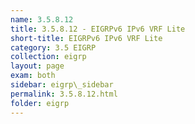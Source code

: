 ```yaml
---
name: 3.5.8.12
title: 3.5.8.12 - EIGRPv6 IPv6 VRF Lite
short-title: EIGRPv6 IPv6 VRF Lite
category: 3.5 EIGRP
collection: eigrp
layout: page
exam: both
sidebar: eigrp\_sidebar
permalink: 3.5.8.12.html
folder: eigrp
---
```

